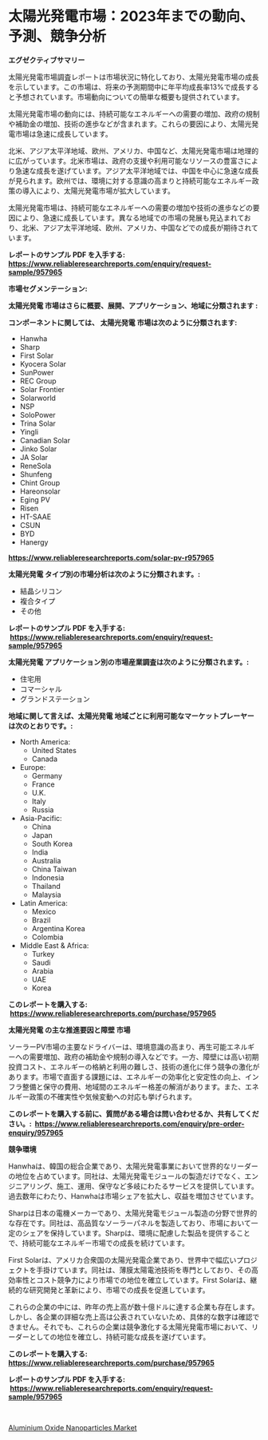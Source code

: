 <p><h1>太陽光発電市場：2023年までの動向、予測、競争分析</h1></p><p><strong>エグゼクティブサマリー</strong></p>
<p><p>太陽光発電市場調査レポートは市場状況に特化しており、太陽光発電市場の成長を示しています。この市場は、将来の予測期間中に年平均成長率13%で成長すると予想されています。市場動向についての簡単な概要も提供されています。</p><p>太陽光発電市場の動向には、持続可能なエネルギーへの需要の増加、政府の規制や補助金の増加、技術の進歩などが含まれます。これらの要因により、太陽光発電市場は急速に成長しています。</p><p>北米、アジア太平洋地域、欧州、アメリカ、中国など、太陽光発電市場は地理的に広がっています。北米市場は、政府の支援や利用可能なリソースの豊富さにより急速な成長を遂げています。アジア太平洋地域では、中国を中心に急速な成長が見られます。欧州では、環境に対する意識の高まりと持続可能なエネルギー政策の導入により、太陽光発電市場が拡大しています。</p><p>太陽光発電市場は、持続可能なエネルギーへの需要の増加や技術の進歩などの要因により、急速に成長しています。異なる地域での市場の発展も見込まれており、北米、アジア太平洋地域、欧州、アメリカ、中国などでの成長が期待されています。</p></p>
<p><strong>レポートのサンプル PDF を入手する: <a href="https://www.reliableresearchreports.com/enquiry/request-sample/957965">https://www.reliableresearchreports.com/enquiry/request-sample/957965</a></strong></p>
<p><strong>市場セグメンテーション:</strong></p>
<p><strong> 太陽光発電 市場はさらに概要、展開、アプリケーション、地域に分類されます :</strong></p>
<p><strong>コンポーネントに関しては、 太陽光発電 市場は次のように分類されます: &nbsp;</strong></p>
<p><ul><li>Hanwha</li><li>Sharp</li><li>First Solar</li><li>Kyocera Solar</li><li>SunPower</li><li>REC Group</li><li>Solar Frontier</li><li>Solarworld</li><li>NSP</li><li>SoloPower</li><li>Trina Solar</li><li>Yingli</li><li>Canadian Solar</li><li>Jinko Solar</li><li>JA Solar</li><li>ReneSola</li><li>Shunfeng</li><li>Chint Group</li><li>Hareonsolar</li><li>Eging PV</li><li>Risen</li><li>HT-SAAE</li><li>CSUN</li><li>BYD</li><li>Hanergy</li></ul></p>
<p><strong><a href="https://www.reliableresearchreports.com/solar-pv-r957965">https://www.reliableresearchreports.com/solar-pv-r957965</a></strong></p>
<p><strong> 太陽光発電 タイプ別の市場分析は次のように分類されます。:</strong></p>
<p><ul><li>結晶シリコン</li><li>複合タイプ</li><li>その他</li></ul></p>
<p><strong>レポートのサンプル PDF を入手する: &nbsp;<a href="https://www.reliableresearchreports.com/enquiry/request-sample/957965">https://www.reliableresearchreports.com/enquiry/request-sample/957965</a></strong></p>
<p><strong> 太陽光発電 アプリケーション別の市場産業調査は次のように分類されます。:</strong></p>
<p><ul><li>住宅用</li><li>コマーシャル</li><li>グランドステーション</li></ul></p>
<p><strong>地域に関して言えば、太陽光発電 地域ごとに利用可能なマーケットプレーヤーは次のとおりです。:</strong></p>
<p><ul>
    <li>
        North America:
        <ul>
            <li>United States</li>
            <li>Canada</li>
        </ul>
    </li>
    <li>
        Europe:
        <ul>
            <li>Germany</li>
            <li>France</li>
            <li>U.K.</li>
            <li>Italy</li>
            <li>Russia</li>
        </ul>
    </li>
    <li>
        Asia-Pacific:
        <ul>
            <li>China</li>
            <li>Japan</li>
            <li>South Korea</li>
            <li>India</li>
            <li>Australia</li>
            <li>China Taiwan</li>
            <li>Indonesia</li>
            <li>Thailand</li>
            <li>Malaysia</li>
        </ul>
    </li>
    <li>
        Latin America:
        <ul>
            <li>Mexico</li>
            <li>Brazil</li>
            <li>Argentina Korea</li>
            <li>Colombia</li>
        </ul>
    </li>
    <li>
        Middle East & Africa:
        <ul>
            <li>Turkey</li>
            <li>Saudi</li>
            <li>Arabia</li>
            <li>UAE</li>
            <li>Korea</li>
        </ul>
    </li>
    </ul></p>
<p><strong>このレポートを購入する: &nbsp;<a href="https://www.reliableresearchreports.com/purchase/957965">https://www.reliableresearchreports.com/purchase/957965</a></strong></p>
<p><strong>太陽光発電 の主な推進要因と障壁 市場</strong></p>
<p><p>ソーラーPV市場の主要なドライバーは、環境意識の高まり、再生可能エネルギーへの需要増加、政府の補助金や規制の導入などです。一方、障壁には高い初期投資コスト、エネルギーの格納と利用の難しさ、技術の進化に伴う競争の激化があります。市場で直面する課題には、エネルギーの効率化と安定性の向上、インフラ整備と保守の費用、地域間のエネルギー格差の解消があります。また、エネルギー政策の不確実性や気候変動への対応も挙げられます。</p></p>
<p><strong>このレポートを購入する前に、質問がある場合は問い合わせるか、共有してください。:&nbsp; <a href="https://www.reliableresearchreports.com/enquiry/pre-order-enquiry/957965">https://www.reliableresearchreports.com/enquiry/pre-order-enquiry/957965</a></strong></p>
<p><strong>競争環境</strong></p>
<p><p>Hanwhaは、韓国の総合企業であり、太陽光発電事業において世界的なリーダーの地位を占めています。同社は、太陽光発電モジュールの製造だけでなく、エンジニアリング、施工、運用、保守など多岐にわたるサービスを提供しています。過去数年にわたり、Hanwhaは市場シェアを拡大し、収益を増加させています。</p><p>Sharpは日本の電機メーカーであり、太陽光発電モジュール製造の分野で世界的な存在です。同社は、高品質なソーラーパネルを製造しており、市場において一定のシェアを保持しています。Sharpは、環境に配慮した製品を提供することで、持続可能なエネルギー市場での成長を続けています。</p><p>First Solarは、アメリカ合衆国の太陽光発電企業であり、世界中で幅広いプロジェクトを手掛けています。同社は、薄膜太陽電池技術を専門としており、その高効率性とコスト競争力により市場での地位を確立しています。First Solarは、継続的な研究開発と革新により、市場での成長を促進しています。</p><p>これらの企業の中には、昨年の売上高が数十億ドルに達する企業も存在します。しかし、各企業の詳細な売上高は公表されていないため、具体的な数字は確認できません。それでも、これらの企業は競争激化する太陽光発電市場において、リーダーとしての地位を確立し、持続可能な成長を遂げています。</p></p>
<p><strong>このレポートを購入する: &nbsp; <a href="https://www.reliableresearchreports.com/purchase/957965">https://www.reliableresearchreports.com/purchase/957965</a></strong></p>
<p><strong>レポートのサンプル PDF を入手する: &nbsp;<a href="https://www.reliableresearchreports.com/enquiry/request-sample/957965">https://www.reliableresearchreports.com/enquiry/request-sample/957965</a></strong><strong></strong></p>
<p>&nbsp;</p>
<p><p><a href="https://full-wildebeest-80b.notion.site/Aluminium-Oxide-Nanoparticles-Market-Analysis-Examines-its-Scope-on-Growth-Opportunities-and-Foreca-4682550164d742baa858dfec19be144e">Aluminium Oxide Nanoparticles Market</a></p></p>
